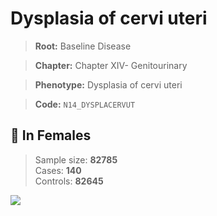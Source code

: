 # Dysplasia of cervi uteri

> **Root:** Baseline Disease  

> **Chapter:** Chapter XIV- Genitourinary  

> **Phenotype:** Dysplasia of cervi uteri  

> **Code:** `N14_DYSPLACERVUT`

## 👩 In Females  
> Sample size: **82785**  
> Cases: **140**  
> Controls: **82645**
<img src="/Disease/Figures/ALL/Incidence/N14_DYSPLACERVUT.png"/>
<CsvTable src="/public/Disease/Data/ALL/Incidence/COX_N14_DYSPLACERVUT.csv" label="🔍 View full results" />
